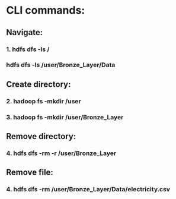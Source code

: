 # CLI commands:

## Navigate:
### 1. hdfs dfs -ls /
### hdfs dfs -ls /user/Bronze_Layer/Data

## Create directory:
### 2. hadoop fs -mkdir /user
### 3. hadoop fs -mkdir /user/Bronze_Layer

## Remove directory:
### 4. hdfs dfs -rm -r /user/Bronze_Layer
## Remove file:
### 4. hdfs dfs -rm /user/Bronze_Layer/Data/electricity.csv

